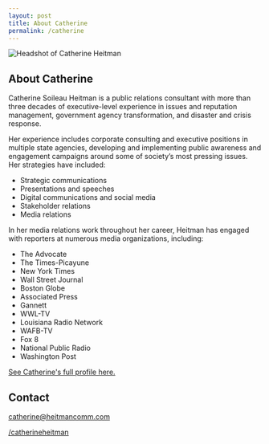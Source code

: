 ```yaml
---
layout: post
title: About Catherine
permalink: /catherine
---
```


![Headshot of Catherine Heitman](https://heit.mn/heitmancomm.com/assets/headshot.png)

## About Catherine

Catherine Soileau Heitman is a public relations consultant with more than three decades of executive-level experience in issues and reputation management, government agency transformation, and disaster and crisis response.

Her experience includes corporate consulting and executive positions in multiple state agencies, developing and implementing public awareness and engagement campaigns around some of society’s most pressing issues. Her strategies have included:

- Strategic communications
- Presentations and speeches
- Digital communications and social media
- Stakeholder relations
- Media relations

In her media relations work throughout her career, Heitman has engaged with reporters at numerous media organizations, including:

- The Advocate
- The Times-Picayune
- New York Times
- Wall Street Journal
- Boston Globe
- Associated Press
- Gannett
- WWL-TV
- Louisiana Radio Network
- WAFB-TV
- Fox 8
- National Public Radio
- Washington Post

[See Catherine's full profile here.](https://www.linkedin.com/in/catherineheitman/)

## Contact

<i class="bi bi-envelope"></i> [catherine@heitmancomm.com](catherine@heitmancomm.com)

<i class="bi bi-linkedin"></i> [/catherineheitman](https://www.linkedin.com/in/catherineheitman/)

